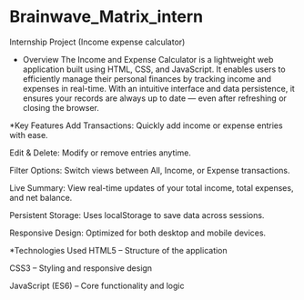 # Brainwave_Matrix_intern
Internship Project (Income expense calculator)

* Overview
The Income and Expense Calculator is a lightweight web application built using HTML, CSS, and JavaScript. It enables users to efficiently manage their personal finances by tracking income and expenses in real-time. With an intuitive interface and data persistence, it ensures your records are always up to date — even after refreshing or closing the browser.

 *Key Features
Add Transactions: Quickly add income or expense entries with ease.

Edit & Delete: Modify or remove entries anytime.

Filter Options: Switch views between All, Income, or Expense transactions.

Live Summary: View real-time updates of your total income, total expenses, and net balance.

Persistent Storage: Uses localStorage to save data across sessions.

Responsive Design: Optimized for both desktop and mobile devices.

*Technologies Used
HTML5 – Structure of the application

CSS3 – Styling and responsive design

JavaScript (ES6) – Core functionality and logic

